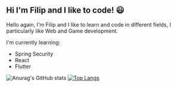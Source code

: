 ## Hi I'm Filip and I like to code! :smiley:

Hello again, I'm Filip and I like to learn and code in different fields,
I particularly like Web and Game development.

I'm currently learning:

- Spring Security
- React
- Flutter

![Anurag's GitHub stats](https://github-readme-stats.vercel.app/api?username=SzymanskiFilip&theme=dark&show_icons=true)
[![Top Langs](https://github-readme-stats.vercel.app/api/top-langs/?username=SzymanskiFilip&theme=dark)](https://github.com/anuraghazra/github-readme-stats)



